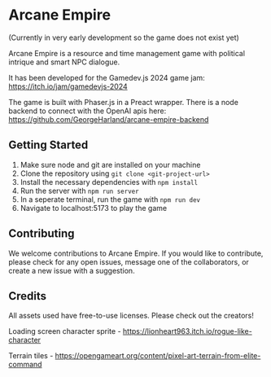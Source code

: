# Arcane Empire

(Currently in very early development so the game does not exist yet)

Arcane Empire is a resource and time management game with political intrique and smart NPC dialogue.

It has been developed for the Gamedev.js 2024 game jam: https://itch.io/jam/gamedevjs-2024

The game is built with Phaser.js in a Preact wrapper. There is a node backend to connect with the OpenAI apis here: https://github.com/GeorgeHarland/arcane-empire-backend

## Getting Started

1. Make sure node and git are installed on your machine
2. Clone the repository using `git clone <git-project-url>`
3. Install the necessary dependencies with `npm install`
4. Run the server with `npm run server`
5. In a seperate terminal, run the game with `npm run dev`
6. Navigate to localhost:5173 to play the game

## Contributing

We welcome contributions to Arcane Empire. If you would like to contribute, please check for any open issues, message one of the collaborators, or create a new issue with a suggestion.

## Credits

All assets used have free-to-use licenses. Please check out the creators!

Loading screen character sprite - https://lionheart963.itch.io/rogue-like-character

Terrain tiles - https://opengameart.org/content/pixel-art-terrain-from-elite-command
